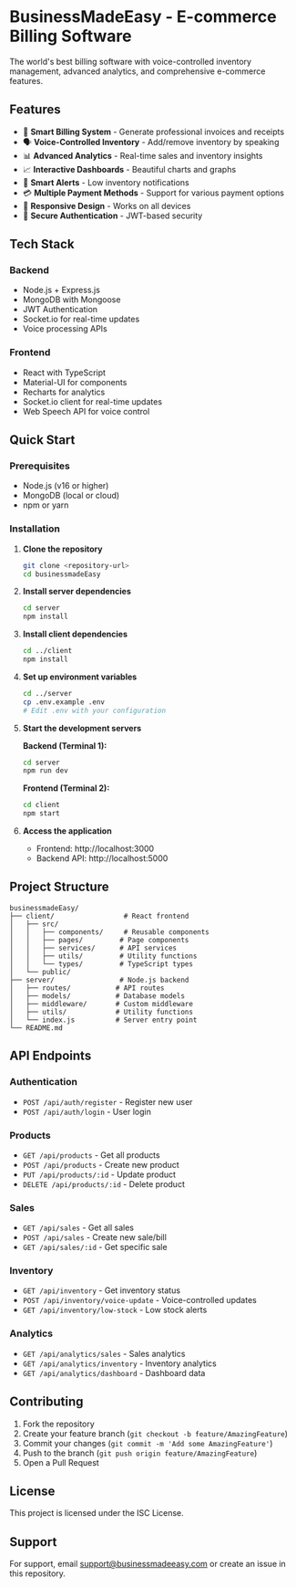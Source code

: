 # BusinessMadeEasy - E-commerce Billing Software

The world's best billing software with voice-controlled inventory management, advanced analytics, and comprehensive e-commerce features.

<!-- Dummy change for testing PR workflow -->

## Features

- 🎯 **Smart Billing System** - Generate professional invoices and receipts
- 🗣️ **Voice-Controlled Inventory** - Add/remove inventory by speaking
- 📊 **Advanced Analytics** - Real-time sales and inventory insights
- 📈 **Interactive Dashboards** - Beautiful charts and graphs
- 🔔 **Smart Alerts** - Low inventory notifications
- 💳 **Multiple Payment Methods** - Support for various payment options
- 📱 **Responsive Design** - Works on all devices
- 🔐 **Secure Authentication** - JWT-based security

## Tech Stack

### Backend
- Node.js + Express.js
- MongoDB with Mongoose
- JWT Authentication
- Socket.io for real-time updates
- Voice processing APIs

### Frontend
- React with TypeScript
- Material-UI for components
- Recharts for analytics
- Socket.io client for real-time updates
- Web Speech API for voice control

## Quick Start

### Prerequisites
- Node.js (v16 or higher)
- MongoDB (local or cloud)
- npm or yarn

### Installation

1. **Clone the repository**
   ```bash
   git clone <repository-url>
   cd businessmadeEasy
   ```

2. **Install server dependencies**
   ```bash
   cd server
   npm install
   ```

3. **Install client dependencies**
   ```bash
   cd ../client
   npm install
   ```

4. **Set up environment variables**
   ```bash
   cd ../server
   cp .env.example .env
   # Edit .env with your configuration
   ```

5. **Start the development servers**
   
   **Backend (Terminal 1):**
   ```bash
   cd server
   npm run dev
   ```
   
   **Frontend (Terminal 2):**
   ```bash
   cd client
   npm start
   ```

6. **Access the application**
   - Frontend: http://localhost:3000
   - Backend API: http://localhost:5000

## Project Structure

```
businessmadeEasy/
├── client/                 # React frontend
│   ├── src/
│   │   ├── components/     # Reusable components
│   │   ├── pages/         # Page components
│   │   ├── services/      # API services
│   │   ├── utils/         # Utility functions
│   │   └── types/         # TypeScript types
│   └── public/
├── server/                # Node.js backend
│   ├── routes/           # API routes
│   ├── models/           # Database models
│   ├── middleware/       # Custom middleware
│   ├── utils/            # Utility functions
│   └── index.js          # Server entry point
└── README.md
```

## API Endpoints

### Authentication
- `POST /api/auth/register` - Register new user
- `POST /api/auth/login` - User login

### Products
- `GET /api/products` - Get all products
- `POST /api/products` - Create new product
- `PUT /api/products/:id` - Update product
- `DELETE /api/products/:id` - Delete product

### Sales
- `GET /api/sales` - Get all sales
- `POST /api/sales` - Create new sale/bill
- `GET /api/sales/:id` - Get specific sale

### Inventory
- `GET /api/inventory` - Get inventory status
- `POST /api/inventory/voice-update` - Voice-controlled updates
- `GET /api/inventory/low-stock` - Low stock alerts

### Analytics
- `GET /api/analytics/sales` - Sales analytics
- `GET /api/analytics/inventory` - Inventory analytics
- `GET /api/analytics/dashboard` - Dashboard data

## Contributing

1. Fork the repository
2. Create your feature branch (`git checkout -b feature/AmazingFeature`)
3. Commit your changes (`git commit -m 'Add some AmazingFeature'`)
4. Push to the branch (`git push origin feature/AmazingFeature`)
5. Open a Pull Request

## License

This project is licensed under the ISC License.

## Support

For support, email support@businessmadeeasy.com or create an issue in this repository.
